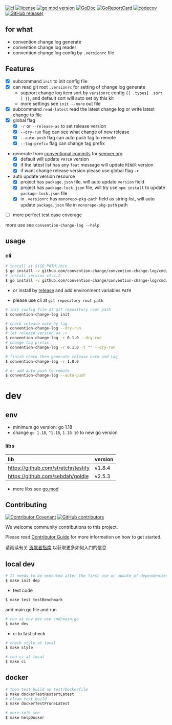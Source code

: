 [![ci](https://github.com/convention-change/convention-change-log/actions/workflows/ci.yml/badge.svg)](https://github.com/convention-change/convention-change-log/actions/workflows/ci.yml)
[![license](https://img.shields.io/github/license/convention-change/convention-change-log)](https://github.com/convention-change/convention-change-log)
[![go mod version](https://img.shields.io/github/go-mod/go-version/convention-change/convention-change-log?label=go.mod)](https://github.com/convention-change/convention-change-log)
[![GoDoc](https://godoc.org/github.com/convention-change/convention-change-log?status.png)](https://godoc.org/github.com/convention-change/convention-change-log/)
[![GoReportCard](https://goreportcard.com/badge/github.com/convention-change/convention-change-log)](https://goreportcard.com/report/github.com/convention-change/convention-change-log)
[![codecov](https://codecov.io/gh/convention-change/convention-change-log/branch/main/graph/badge.svg)](https://codecov.io/gh/convention-change/convention-change-log)
[![GitHub release)](https://img.shields.io/github/v/release/convention-change/convention-change-log)](https://github.com/convention-change/convention-change-log/releases)

## for what

- convention change log generate
- convention change log reader
- convention change log config by `.versionrc` file

## Features

- [x] subcommand `init` to init config file
- [x] can read git root `.versionrc` for setting of change log generate
    - support change log item sort by `versionrc` config `{{ .types[ .sort ] }}`, and default sort will auto set by this kit
    - more settings see `init --more` out file
- [x] subcommand `read-latest` read the latest change log or write latest change to file
- [x] global flag 
    - [x] `-r` or `--release-as` to set release version
    - [x] `--dry-run` flag can see what change of new release
    - [x] `--auto-push` flag can auto push tag to remote
    - [x] `--tag-prefix` flag can change tag prefix
- generate from [conventional commits](https://www.conventionalcommits.org) for [semver.org](https://semver.org/)
  - [x] default will update `PATCH` version
  - [x] if the latest list has any `feat` message will update `MINOR` version
  - [x] if want change release version please use global flag `-r`
- auto update version resource
  - [x] project has `package.json` file, will auto update `version` field
  - [x] project has `package-lock.json` file, will try use `npm install` to update `package-lock.json` file
  - [x] in `.versionrc` has `monorepo-pkg-path` field as string list, will auto update `package.json` file in `monorepo-pkg-path` path
- [ ] more perfect test case coverage

more use see `convention-change-log --help`

## usage

### cli

```bash
# install at $(GO_PATH)/bin
$ go install -v github.com/convention-change/convention-change-log/cmd/convention-change-log@latest
# install version v1.4.2
$ go install -v github.com/convention-change/convention-change-log/cmd/convention-change-log@v1.4.2
````

- or install by [release](https://github.com/convention-change/convention-change-log/releases) and add environment variables `PATH`

- please use cli at `git repository root path`

```bash
# init config file at git repository root path
$ convention-change-log init

# check release note by tag
$ convention-change-log --dry-run
# let release version as -r
$ convention-change-log -r 0.1.0 --dry-run
# change tag prefix
$ convention-change-log -r 0.1.0 -t "" --dry-run

# finish check then generate release note and tag
$ convention-change-log -r 1.0.0

# or add auto push to remote
$ convention-change-log --auto-push
```

# dev

## env

- minimum go version: go 1.18
- change `go 1.18`, `^1.18`, `1.18.10` to new go version

### libs

| lib                                 | version |
|:------------------------------------|:--------|
| https://github.com/stretchr/testify | v1.8.4  |
| https://github.com/sebdah/goldie    | v2.5.3  |

- more libs see [go.mod](https://github.com/convention-change/convention-change-log/blob/main/go.mod)

## Contributing

[![Contributor Covenant](https://img.shields.io/badge/contributor%20covenant-v1.4-ff69b4.svg)](.github/CONTRIBUTING_DOC/CODE_OF_CONDUCT.md)
[![GitHub contributors](https://img.shields.io/github/contributors/convention-change/convention-change-log)](https://github.com/convention-change/convention-change-log/graphs/contributors)

We welcome community contributions to this project.

Please read [Contributor Guide](.github/CONTRIBUTING_DOC/CONTRIBUTING.md) for more information on how to get started.

请阅读有关 [贡献者指南](.github/CONTRIBUTING_DOC/zh-CN/CONTRIBUTING.md) 以获取更多如何入门的信息

## local dev

```bash
# It needs to be executed after the first use or update of dependencies.
$ make init dep
```

- test code

```bash
$ make test testBenchmark
```

add main.go file and run

```bash
# run at env dev use cmd/main.go
$ make dev
```

- ci to fast check

```bash
# check style at local
$ make style

# run ci at local
$ make ci
```

## docker

```bash
# then test build as test/Dockerfile
$ make dockerTestRestartLatest
# clean test build
$ make dockerTestPruneLatest

# more info see
$ make helpDocker
```
